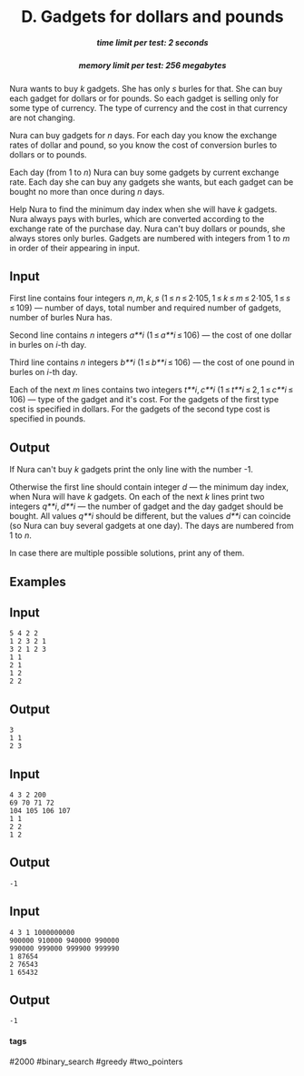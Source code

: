 <h1 style='text-align: center;'> D. Gadgets for dollars and pounds</h1>

<h5 style='text-align: center;'>time limit per test: 2 seconds</h5>
<h5 style='text-align: center;'>memory limit per test: 256 megabytes</h5>

Nura wants to buy *k* gadgets. She has only *s* burles for that. She can buy each gadget for dollars or for pounds. So each gadget is selling only for some type of currency. The type of currency and the cost in that currency are not changing.

Nura can buy gadgets for *n* days. For each day you know the exchange rates of dollar and pound, so you know the cost of conversion burles to dollars or to pounds.

Each day (from 1 to *n*) Nura can buy some gadgets by current exchange rate. Each day she can buy any gadgets she wants, but each gadget can be bought no more than once during *n* days.

Help Nura to find the minimum day index when she will have *k* gadgets. Nura always pays with burles, which are converted according to the exchange rate of the purchase day. Nura can't buy dollars or pounds, she always stores only burles. Gadgets are numbered with integers from 1 to *m* in order of their appearing in input.

## Input

First line contains four integers *n*, *m*, *k*, *s* (1 ≤ *n* ≤ 2·105, 1 ≤ *k* ≤ *m* ≤ 2·105, 1 ≤ *s* ≤ 109) — number of days, total number and required number of gadgets, number of burles Nura has.

Second line contains *n* integers *a**i* (1 ≤ *a**i* ≤ 106) — the cost of one dollar in burles on *i*-th day.

Third line contains *n* integers *b**i* (1 ≤ *b**i* ≤ 106) — the cost of one pound in burles on *i*-th day.

Each of the next *m* lines contains two integers *t**i*, *c**i* (1 ≤ *t**i* ≤ 2, 1 ≤ *c**i* ≤ 106) — type of the gadget and it's cost. For the gadgets of the first type cost is specified in dollars. For the gadgets of the second type cost is specified in pounds.

## Output

If Nura can't buy *k* gadgets print the only line with the number -1.

Otherwise the first line should contain integer *d* — the minimum day index, when Nura will have *k* gadgets. On each of the next *k* lines print two integers *q**i*, *d**i* — the number of gadget and the day gadget should be bought. All values *q**i* should be different, but the values *d**i* can coincide (so Nura can buy several gadgets at one day). The days are numbered from 1 to *n*.

In case there are multiple possible solutions, print any of them.

## Examples

## Input


```
5 4 2 2  
1 2 3 2 1  
3 2 1 2 3  
1 1  
2 1  
1 2  
2 2  

```
## Output


```
3  
1 1  
2 3  

```
## Input


```
4 3 2 200  
69 70 71 72  
104 105 106 107  
1 1  
2 2  
1 2  

```
## Output


```
-1  

```
## Input


```
4 3 1 1000000000  
900000 910000 940000 990000  
990000 999000 999900 999990  
1 87654  
2 76543  
1 65432  

```
## Output


```
-1  

```


#### tags 

#2000 #binary_search #greedy #two_pointers 